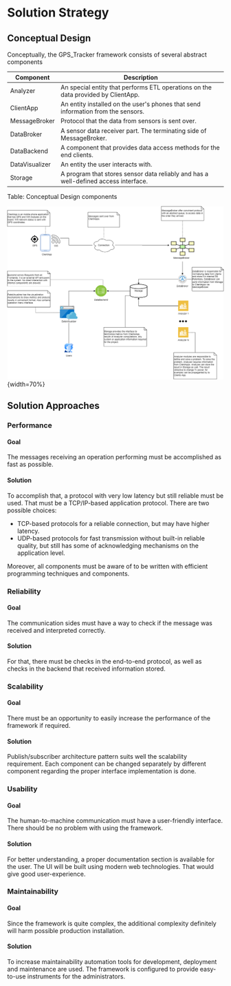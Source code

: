 # Solution Strategy

## Conceptual Design

Conceptually, the GPS_Tracker framework consists of several abstract components

|Component|Description|
|---|---|
|Analyzer| An special entity that performs ETL operations on the data provided by ClientApp.|
|ClientApp|An entity installed on the user's phones that send information from the sensors.|
|MessageBroker|Protocol that the data from sensors is sent over.|
|DataBroker| A sensor data receiver part. The terminating side of MessageBroker. |
|DataBackend|A component that provides data access methods for the end clients. |
|DataVisualizer| An entity the user interacts with.|
|Storage|A program that stores sensor data reliably and has a well-defined access interface.|
Table: Conceptual Design components

![Conceptual Design Diagram](schemes/conceptual/ConceptualDiagram.png){width=70%}

## Solution Approaches

### Performance

#### Goal

The messages receiving an operation performing must be accomplished as fast as possible.

#### Solution

To accomplish that, a protocol with very low latency but still reliable must be used. That must be a TCP/IP-based application protocol. There are two possible choices:

- TCP-based protocols for a reliable connection, but may have higher latency.
- UDP-based protocols for fast transmission without built-in reliable quality, but still has some of acknowledging mechanisms on the application level.  

Moreover, all components must be aware of to be written with efficient programming techniques and components. 

### Reliability

#### Goal

The communication sides must have a way to check if the message was received and interpreted correctly.

#### Solution 

For that, there must be checks in the end-to-end protocol, as well as checks in the backend that received information stored.

### Scalability

#### Goal

There must be an opportunity to easily increase the performance of the framework if required.

#### Solution

Publish/subscriber architecture pattern suits well the scalability requirement. Each component can be changed separately by different component regarding the proper interface implementation is done.

### Usability

#### Goal

The human-to-machine communication must have a user-friendly interface. There should be no problem with using the framework.

#### Solution

For better understanding, a proper documentation section is available for the user. The UI will be built using modern web technologies. That would give good user-experience.  

### Maintainability

#### Goal

Since the framework is quite complex, the additional complexity definitely will harm possible production installation.

#### Solution

To increase maintainability automation tools for development, deployment and maintenance are used. The framework is configured to provide easy-to-use instruments for the administrators.
